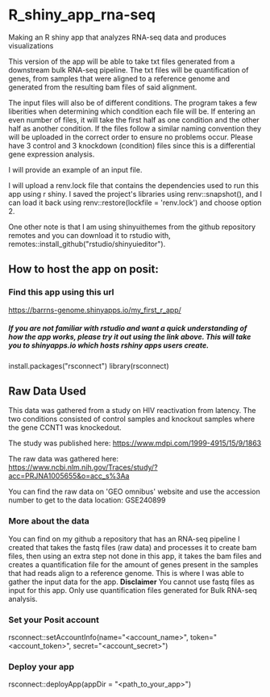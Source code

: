 # R_shiny_app_rna-seq
Making an R shiny app that analyzes RNA-seq data and produces visualizations


This version of the app will be able to take txt files generated from a downstream bulk RNA-seq pipeline. The txt files will be quantification of genes, from samples that were aligned to a reference genome and generated from the resulting bam files of said alignment.

The input files will also be of different conditions. The program takes a few liberities when determining which condition each file will be. If entering an even number of files, it will take the first half as one condition and the other half as another condition. If the files follow a similar naming convention they will be uploaded in the correct order to ensure no problems occur. Please have 3 control and 3 knockdown (condition) files since this is a differential gene expression analysis. 

I will provide an example of an input file.


I will upload a renv.lock file that contains the dependencies used to run this app using r shiny.
I saved the project's libraries using renv::snapshot(), and I can load it back using renv::restore(lockfile = 'renv.lock') and choose option 2.

One other note is that I am using shinyuithemes from the github repository remotes and you can download it to rstudio with, remotes::install_github("rstudio/shinyuieditor").


## How to host the app on posit:

### Find this app using this url
 
 https://barrns-genome.shinyapps.io/my_first_r_app/

##### If you are not familiar with rstudio and want a quick understanding of how the app works, please try it out using the link above. This will take you to shinyapps.io which hosts rshiny apps users create. 
 
install.packages("rsconnect")
library(rsconnect)


## Raw Data Used
This data was gathered from a study on HIV reactivation from latency. The two conditions consisted of control samples and knockout samples where the gene CCNT1 was knockedout.

The study was published here: https://www.mdpi.com/1999-4915/15/9/1863 

The raw data was gathered here: https://www.ncbi.nlm.nih.gov/Traces/study/?acc=PRJNA1005655&o=acc_s%3Aa

You can find the raw data on 'GEO omnibus' website and use the accession number to get to the data location: GSE240899

### More about the data 
You can find on my github a repository that has an RNA-seq pipeline I created that takes the fastq files (raw data) and processes it to create bam files, then using an extra step not done in this app, it takes the bam files and creates a quantification file for the amount of genes present in the samples that had reads align to a reference genome. This is where I was able to gather the input data for the app. 
**Disclaimer** You cannot use fastq files as input for this app. Only use quantification files generated for Bulk RNA-seq analysis. 



### Set your Posit account
rsconnect::setAccountInfo(name="<account_name>", 
                          token="<account_token>", 
                          secret="<account_secret>")

### Deploy your app
rsconnect::deployApp(appDir = "<path_to_your_app>")
